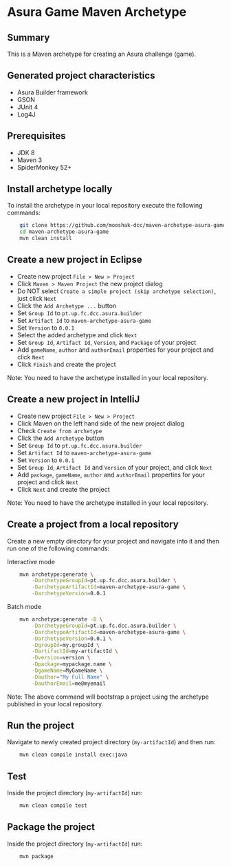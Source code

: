 Asura Game Maven Archetype
======================================

Summary
-------
This is a Maven archetype for creating an Asura challenge (game).

Generated project characteristics
-------------------------
* Asura Builder framework
* GSON
* JUnit 4
* Log4J

Prerequisites
-------------

- JDK 8
- Maven 3
- SpiderMonkey 52+

Install archetype locally
-------------------------

To install the archetype in your local repository execute the following commands:

```bash
    git clone https://github.com/mooshak-dcc/maven-archetype-asura-game
    cd maven-archetype-asura-game
    mvn clean install
```

Create a new project in Eclipse
-------------------------------

* Create new project `File > New > Project`
* Click `Maven > Maven Project` the new project dialog
* Do NOT select `Create a simple project (skip archetype selection)`, just click `Next`
* Click the `Add Archetype ...` button
* Set `Group Id` to `pt.up.fc.dcc.asura.builder`
* Set `Artifact Id` to `maven-archetype-asura-game`
* Set `Version` to `0.0.1`
* Select the added archetype and click `Next`
* Set  `Group Id`, `Artifact Id`, `Version`, and `Package` of your project
* Add `gameName`, `author` and `authorEmail` properties for your project and click `Next`
* Click `Finish` and create the project

Note: You need to have the archetype installed in your local repository.

Create a new project in IntelliJ
--------------------------------

* Create new project `File > New > Project`
* Click Maven on the left hand side of the new project dialog
* Check `Create from archetype`
* Click the `Add Archetype` button
* Set `Group Id` to `pt.up.fc.dcc.asura.builder`
* Set `Artifact Id` to `maven-archetype-asura-game`
* Set `Version` to `0.0.1`
* Set  `Group Id`, `Artifact Id` and `Version` of your project, and click `Next`
* Add `package`, `gameName`, `author` and `authorEmail` properties for your project  and click `Next`
* Click `Next` and create the project

Note: You need to have the archetype installed in your local repository.

Create a project from a local repository
----------------------------------------

Create a new empty directory for your project and navigate into it and then run one of the following commands:

Interactive mode

```bash
    mvn archetype:generate \
        -DarchetypeGroupId=pt.up.fc.dcc.asura.builder \
        -DarchetypeArtifactId=maven-archetype-asura-game \
        -DarchetypeVersion=0.0.1
```

Batch mode

```bash
    mvn archetype:generate -B \
        -DarchetypeGroupId=pt.up.fc.dcc.asura.builder \
        -DarchetypeArtifactId=maven-archetype-asura-game \
        -DarchetypeVersion=0.0.1 \
        -DgroupId=my.groupId \
        -DartifactId=my-artifactId \
        -Dversion=version \
        -Dpackage=mypackage.name \
        -DgameName=MyGameName \
        -Dauthor="My Full Name" \
        -DauthorEmail=me@myemail
```

Note: The above command will bootstrap a project using the archetype published in your local repository.

Run the project
----------------

Navigate to newly created project directory (`my-artifactId`) and then run:

```bash
	mvn clean compile install exec:java
```

Test
----

Inside the project directory (`my-artifactId`) run:

```bash
	mvn clean compile test
```


Package the project
-------------------

Inside the project directory (`my-artifactId`) run:

```bash
	mvn package
```
